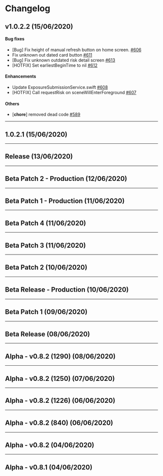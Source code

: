 # Changelog

## v1.0.2.2 (15/06/2020)

#### Bug fixes

-  [Bug] Fix height of manual refresh button on home screen. [#606](https://github.com/corona-warn-app/cwa-app-ios/pull/606)
-  Fix unknown out dated card button [#611](https://github.com/corona-warn-app/cwa-app-ios/pull/611)
-  [Bug] Fix unknown outdated risk detail screen [#613](https://github.com/corona-warn-app/cwa-app-ios/pull/613)
-  [HOTFIX] Set earliestBeginTime to nil [#612](https://github.com/corona-warn-app/cwa-app-ios/pull/612)

#### Enhancements

-  Update ExposureSubmissionService.swift [#608](https://github.com/corona-warn-app/cwa-app-ios/pull/608)
-  [HOTFIX] Call requestRisk on sceneWillEnterForeground [#607](https://github.com/corona-warn-app/cwa-app-ios/pull/607)

#### Others

- [**chore**] removed dead code [#589](https://github.com/corona-warn-app/cwa-app-ios/pull/589)

---

## 1.0.2.1 (15/06/2020)

---

## Release (13/06/2020)

---

## Beta Patch 2 - Production (12/06/2020)

---

## Beta Patch 1 - Production (11/06/2020)

---

## Beta Patch 4 (11/06/2020)

---

## Beta Patch 3 (11/06/2020)

---

## Beta Patch 2 (10/06/2020)

---

## Beta Release - Production (10/06/2020)

---

## Beta Patch 1 (09/06/2020)

---

## Beta Release (08/06/2020)

---

## Alpha - v0.8.2 (1290) (08/06/2020)

---

## Alpha - v0.8.2 (1250) (07/06/2020)

---

## Alpha - v0.8.2 (1226) (06/06/2020)

---

## Alpha - v0.8.2 (840) (06/06/2020)

---

## Alpha - v0.8.2 (04/06/2020)

---

## Alpha - v0.8.1 (04/06/2020)
